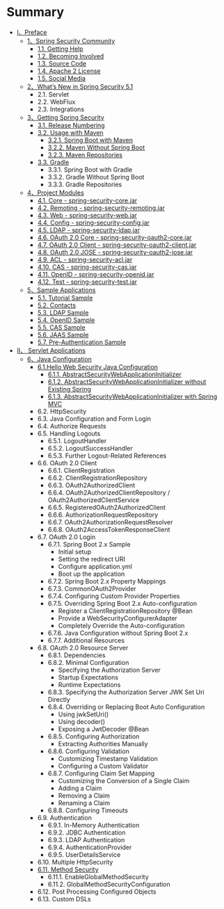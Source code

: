 # Summary

* [I、Preface](README.md)
  * [1、Spring Security Community](11.md)
    * [1.1. Getting Help](11/11-getting-help.md)
    * [1.2. Becoming Involved](11/12-becoming-involved.md)
    * [1.3. Source Code](11/13-source-code.md)
    * [1.4. Apache 2 License](11/14-apache-2-license.md)
    * [1.5. Social Media](11/15-social-media.md)
  * [2、What’s New in Spring Security 5.1](2whats-new-in-spring-security-51.md)
    * 2.1. Servlet
    * 2.2. WebFlux
    * 2.3. Integrations
  * [3、Getting Spring Security](3getting-spring-security.md)
    * [3.1. Release Numbering](3getting-spring-security/31-release-numbering.md)
    * [3.2. Usage with Maven](32-usage-with-maven.md)
      * [3.2.1. Spring Boot with Maven](32-usage-with-maven/321-spring-boot-with-maven.md)
      * [3.2.2. Maven Without Spring Boot](32-usage-with-maven/322-maven-without-spring-boot.md)
      * [3.2.3. Maven Repositories](32-usage-with-maven/323-maven-repositories.md)
    * [3.3. Gradle](3getting-spring-security/33-gradle.md)
      * 3.3.1. Spring Boot with Gradle
      * 3.3.2. Gradle Without Spring Boot
      * 3.3.3. Gradle Repositories
  * [4、Project Modules](4project-modules.md)
    * [4.1. Core - spring-security-core.jar](41-core-spring-security-corejar.md)
    * [4.2. Remoting - spring-security-remoting.jar](42-remoting-spring-security-remotingjar.md)
    * [4.3. Web - spring-security-web.jar](43-web-spring-security-webjar.md)
    * [4.4. Config - spring-security-config.jar](44-config-spring-security-configjar.md)
    * [4.5. LDAP - spring-security-ldap.jar](45-ldap-spring-security-ldapjar.md)
    * [4.6. OAuth 2.0 Core - spring-security-oauth2-core.jar](46-oauth-20-core-spring-security-oauth2-corejar.md)
    * [4.7. OAuth 2.0 Client - spring-security-oauth2-client.jar](47-oauth-20-client-spring-security-oauth2-clientjar.md)
    * [4.8. OAuth 2.0 JOSE - spring-security-oauth2-jose.jar](48-oauth-20-jose-spring-security-oauth2-josejar.md)
    * [4.9. ACL - spring-security-acl.jar](49-acl-spring-security-acljar.md)
    * [4.10. CAS - spring-security-cas.jar](410-cas-spring-security-casjar.md)
    * [4.11. OpenID - spring-security-openid.jar](411-openid-spring-security-openidjar.md)
    * [4.12. Test - spring-security-test.jar](412-test-spring-security-testjar.md)
  * [5、Sample Applications](5sample-applications.md)
    * [5.1. Tutorial Sample](51-tutorial-sample.md)
    * [5.2. Contacts](52-contacts.md)
    * [5.3. LDAP Sample](53-ldap-sample.md)
    * [5.4. OpenID Sample](54-openid-sample.md)
    * [5.5. CAS Sample](55-cas-sample.md)
    * [5.6. JAAS Sample](56-jaas-sample.md)
    * [5.7. Pre-Authentication Sample](57-pre-authentication-sample.md)
* [II、 Servlet Applications](ii-servlet-applications.md)
  * [6、Java Configuration](ii-servlet-applications/6java-configuration.md)
    * [6.1.Hello Web Security Java Configuration](ii-servlet-applications/6java-configuration/61hello-web-security-java-configuration.md)
      * [6.1.1. AbstractSecurityWebApplicationInitializer](ii-servlet-applications/6java-configuration/61hello-web-security-java-configuration/611-abstractsecuritywebapplicationinitializer.md)
      * [6.1.2. AbstractSecurityWebApplicationInitializer without Existing Spring](ii-servlet-applications/6java-configuration/61hello-web-security-java-configuration/612-abstractsecuritywebapplicationinitializer-without-existing-spring.md)
      * [6.1.3. AbstractSecurityWebApplicationInitializer with Spring MVC](ii-servlet-applications/6java-configuration/61hello-web-security-java-configuration/613-abstractsecuritywebapplicationinitializer-with-spring-mvc.md)
    * 6.2. HttpSecurity
    * 6.3. Java Configuration and Form Login
    * 6.4. Authorize Requests
    * 6.5. Handling Logouts
      * 6.5.1. LogoutHandler
      * 6.5.2. LogoutSuccessHandler
      * 6.5.3. Further Logout-Related References
    * 6.6. OAuth 2.0 Client
      * 6.6.1. ClientRegistration
      * 6.6.2. ClientRegistrationRepository
      * 6.6.3. OAuth2AuthorizedClient
      * 6.6.4. OAuth2AuthorizedClientRepository / OAuth2AuthorizedClientService
      * 6.6.5. RegisteredOAuth2AuthorizedClient
      * 6.6.6. AuthorizationRequestRepository
      * 6.6.7. OAuth2AuthorizationRequestResolver
      * 6.6.8. OAuth2AccessTokenResponseClient
    * 6.7. OAuth 2.0 Login
      * 6.7.1. Spring Boot 2.x Sample
        * Initial setup
        * Setting the redirect URI
        * Configure application.yml
        * Boot up the application
      * 6.7.2. Spring Boot 2.x Property Mappings
      * 6.7.3. CommonOAuth2Provider
      * 6.7.4. Configuring Custom Provider Properties
      * 6.7.5. Overriding Spring Boot 2.x Auto-configuration
        * Register a ClientRegistrationRepository @Bean
        * Provide a WebSecurityConfigurerAdapter
        * Completely Override the Auto-configuration
      * 6.7.6. Java Configuration without Spring Boot 2.x
      * 6.7.7. Additional Resources
    * 6.8. OAuth 2.0 Resource Server
      * 6.8.1. Dependencies
      * 6.8.2. Minimal Configuration
        * Specifying the Authorization Server
        * Startup Expectations
        * Runtime Expectations
      * 6.8.3. Specifying the Authorization Server JWK Set Uri Directly
      * 6.8.4. Overriding or Replacing Boot Auto Configuration
        * Using jwkSetUri\(\)
        * Using decoder\(\)
        * Exposing a JwtDecoder @Bean
      * 6.8.5. Configuring Authorization
        * Extracting Authorities Manually
      * 6.8.6. Configuring Validation
        * Customizing Timestamp Validation
        * Configuring a Custom Validator
      * 6.8.7. Configuring Claim Set Mapping
        * Customizing the Conversion of a Single Claim
        * Adding a Claim
        * Removing a Claim
        * Renaming a Claim
      * 6.8.8. Configuring Timeouts
    * 6.9. Authentication
      * 6.9.1. In-Memory Authentication
      * 6.9.2. JDBC Authentication
      * 6.9.3. LDAP Authentication
      * 6.9.4. AuthenticationProvider
      * 6.9.5. UserDetailsService
    * 6.10. Multiple HttpSecurity
    * [6.11. Method Security](ii-servlet-applications/6java-configuration/611-method-security.md)
      * 6.11.1. EnableGlobalMethodSecurity
      * 6.11.2. GlobalMethodSecurityConfiguration
    * 6.12. Post Processing Configured Objects
    * 6.13. Custom DSLs

